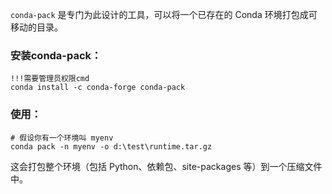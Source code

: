 `conda-pack` 是专门为此设计的工具，可以将一个已存在的 Conda 环境打包成可移动的目录。

### 安装conda-pack：


```
!!!需要管理员权限cmd
conda install -c conda-forge conda-pack
```

### 使用：

```
# 假设你有一个环境叫 myenv
conda pack -n myenv -o d:\test\runtime.tar.gz
```

这会打包整个环境（包括 Python、依赖包、site-packages 等）到一个压缩文件中。